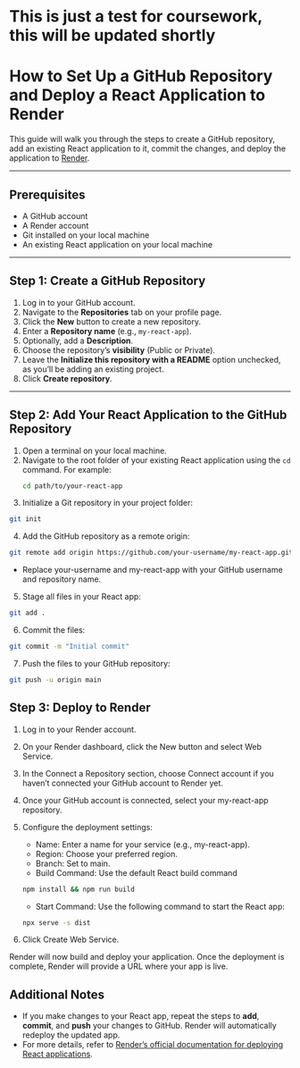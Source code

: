 # This is just a test for coursework, this will be updated shortly

# How to Set Up a GitHub Repository and Deploy a React Application to Render

This guide will walk you through the steps to create a GitHub repository, add an existing React application to it, commit the changes, and deploy the application to [Render](https://render.com/).

---

## Prerequisites

- A GitHub account
- A Render account
- Git installed on your local machine
- An existing React application on your local machine

---

## Step 1: Create a GitHub Repository

1. Log in to your GitHub account.
2. Navigate to the **Repositories** tab on your profile page.
3. Click the **New** button to create a new repository.
4. Enter a **Repository name** (e.g., `my-react-app`).
5. Optionally, add a **Description**.
6. Choose the repository’s **visibility** (Public or Private).
7. Leave the **Initialize this repository with a README** option unchecked, as you’ll be adding an existing project.
8. Click **Create repository**.

---

## Step 2: Add Your React Application to the GitHub Repository

1. Open a terminal on your local machine.
2. Navigate to the root folder of your existing React application using the `cd` command. For example:
   ```bash
   cd path/to/your-react-app
   ```
3. Initialize a Git repository in your project folder:

```bash
git init
```

4. Add the GitHub repository as a remote origin:

```bash
git remote add origin https://github.com/your-username/my-react-app.git
```

- Replace your-username and my-react-app with your GitHub username and repository name.

5. Stage all files in your React app:

```bash
git add .
```

6. Commit the files:

```bash
git commit -m "Initial commit"
```

7. Push the files to your GitHub repository:

```bash
git push -u origin main
```

## Step 3: Deploy to Render

1. Log in to your Render account.
2. On your Render dashboard, click the New button and select Web Service.
3. In the Connect a Repository section, choose Connect account if you haven’t connected your GitHub account to Render yet.
4. Once your GitHub account is connected, select your my-react-app repository.
5. Configure the deployment settings:

   - Name: Enter a name for your service (e.g., my-react-app).
   - Region: Choose your preferred region.
   - Branch: Set to main.
   - Build Command: Use the default React build command

   ```bash
   npm install && npm run build
   ```

   - Start Command: Use the following command to start the React app:

   ```bash
   npx serve -s dist
   ```

6. Click Create Web Service.

Render will now build and deploy your application. Once the deployment is complete, Render will provide a URL where your app is live.

## Additional Notes

- If you make changes to your React app, repeat the steps to **add**, **commit**, and **push** your changes to GitHub. Render will automatically redeploy the updated app.
- For more details, refer to [Render’s official documentation for deploying React applications](https://render.com/docs/deploy-create-react-app).
